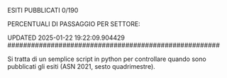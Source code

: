 ESITI PUBBLICATI 0/190 

PERCENTUALI DI PASSAGGIO PER SETTORE:

UPDATED 2025-01-22 19:22:09.904429
###################################################### 

Si tratta di un semplice script in python per controllare quando sono pubblicati gli esiti (ASN 2021, sesto quadrimestre).

